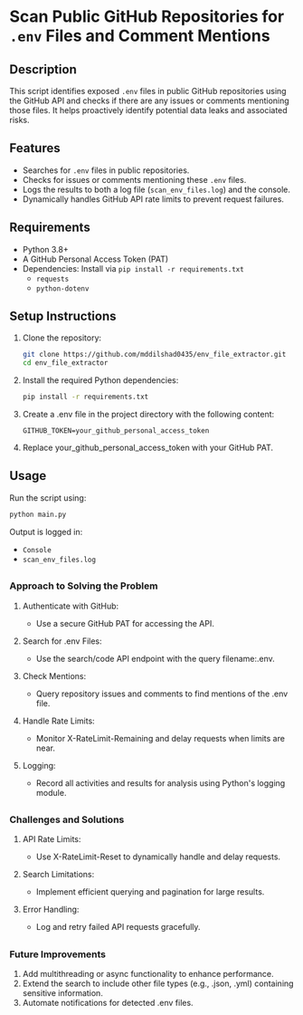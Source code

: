 # Scan Public GitHub Repositories for `.env` Files and Comment Mentions

## Description

This script identifies exposed `.env` files in public GitHub repositories using the GitHub API and checks if there are any issues or comments mentioning those files. It helps proactively identify potential data leaks and associated risks.

## Features

- Searches for `.env` files in public repositories.
- Checks for issues or comments mentioning these `.env` files.
- Logs the results to both a log file (`scan_env_files.log`) and the console.
- Dynamically handles GitHub API rate limits to prevent request failures.

## Requirements

- Python 3.8+
- A GitHub Personal Access Token (PAT)
- Dependencies: Install via `pip install -r requirements.txt`
  - `requests`
  - `python-dotenv`

## Setup Instructions

1. Clone the repository:
   ```bash
   git clone https://github.com/mddilshad0435/env_file_extractor.git
   cd env_file_extractor

2. Install the required Python dependencies:
    ```bash
    pip install -r requirements.txt

3. Create a .env file in the project directory with the following content:
    ```env
    GITHUB_TOKEN=your_github_personal_access_token
    
4. Replace your_github_personal_access_token with your GitHub PAT.

## Usage
Run the script using:
```bash
python main.py
```

Output is logged in:
  - `Console`
  - `scan_env_files.log`

##

### Approach to Solving the Problem
1. Authenticate with GitHub:
    - Use a secure GitHub PAT for accessing the API.

2. Search for .env Files:
    - Use the search/code API endpoint with the query filename:.env.

3. Check Mentions:
    - Query repository issues and comments to find mentions of the .env file.

4. Handle Rate Limits:
    - Monitor X-RateLimit-Remaining and delay requests when limits are near.

5. Logging:
    - Record all activities and results for analysis using Python's logging module.

##

### Challenges and Solutions
1. API Rate Limits:
    - Use X-RateLimit-Reset to dynamically handle and delay requests.

2. Search Limitations:
    - Implement efficient querying and pagination for large results.
3. Error Handling:
    - Log and retry failed API requests gracefully.

##

### Future Improvements
1. Add multithreading or async functionality to enhance performance.
2. Extend the search to include other file types (e.g., .json, .yml) containing sensitive information.
3. Automate notifications for detected .env files.